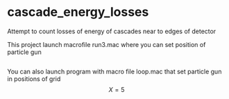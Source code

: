 # cascade_energy_losses
Attempt to count losses of energy of cascades near to edges of detector

This project launch macrofile run3.mac where you can set position of particle gun


```

```

You can also launch program with macro file loop.mac that set particle gun in positions of grid 
$$
 X = 5 
$$

